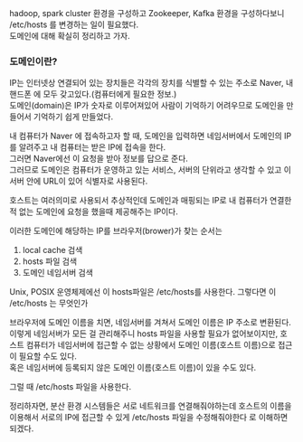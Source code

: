 hadoop, spark cluster 환경을 구성하고 Zookeeper, Kafka 환경을 구성하다보니 /etc/hosts 를 변경하는 일이 필요했다.     
도메인에 대해 확실히 정리하고 가자.

### 도메인이란? 
      
IP는 인터넷상 연결되어 있는 장치들은 각각의 장치를 식별할 수 있는 주소로 Naver, 내 핸드폰 에 모두 갖고있다.(컴퓨터에게 필요한 정보.)       
도메인(domain)은 IP가 숫자로 이루어져있어 사람이 기억하기 어려우므로 도메인을 만들어서 기억하기 쉽게 만들었다.
    
내 컴퓨터가 Naver 에 접속하고자 할 때, 도메인을 입력하면 네임서버에서 도메인의 IP를 알려주고 내 컴퓨터는 받은 IP에 접속을 한다.        
그러면 Naver에선 이 요청을 받아 정보를 답으로 준다.    
그러므로 도메인은 컴퓨터가 운영하고 있는 서비스, 서버의 단위라고 생각할 수 있고 이 서버 안에 URL이 있어 식별자로 사용된다.    
    
호스트는 여러의미로 사용되서 추상적인데 도메인과 매핑되는 IP로 내 컴퓨터가 연결한적 없는 도메인에 요청을 했을때 제공해주는 IP이다.       


이러한 도메인에 해당하는 IP를 브라우저(brower)가 찾는 순서는
1.  local cache 검색    
2.  hosts 파일 검색   
3.  도메인 네임서버 검색   

Unix, POSIX 운영체제에선 이 hosts파일은 /etc/hosts를 사용한다. 
그렇다면 이 /etc/hosts 는 무엇인가    

브라우저에 도메인 이름을 치면, 네임서버를 겨쳐서 도메인 이름은 IP 주소로 변환된다.    
이렇게 네임서버가 모든 걸 관리해주니 hosts 파일을 사용할 필요가 없어보이지만, 
호스트 컴퓨터가 네임서버에 접근할 수 없는 상황에서 도메인 이름(호스트 이름)으로 접근이 필요할 수도 있다.    
혹은 네임서버에 등록되지 않은 도메인 이름(호스트 이름)이 있을 수도 있다.    

그럴 때 /etc/hosts 파일을 사용한다.   
    
정리하자면, 분산 환경 시스템들은 서로 네트워크를 연결해줘야하는데 호스트의 이름을 이용해서 서로의 IP에 접근할 수 있게 /etc/hosts 파일을 수정해줘야한다 로 이해하면 되겠다. 

